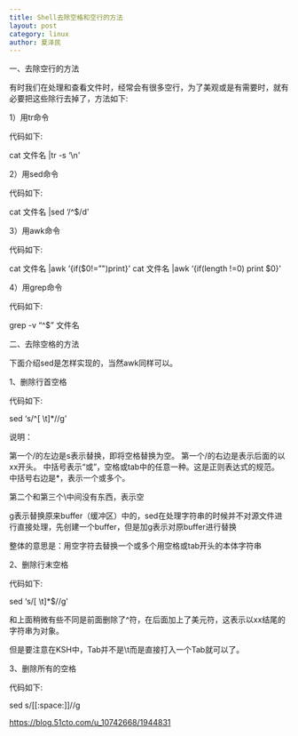 ```yaml
---
title: Shell去除空格和空行的方法
layout: post
category: linux
author: 夏泽民
---
```

一、去除空行的方法

有时我们在处理和查看文件时，经常会有很多空行，为了美观或是有需要时，就有必要把这些除行去掉了，方法如下:

1）用tr命令



代码如下:


cat 文件名 |tr -s ‘\n'



2）用sed命令



代码如下:


cat 文件名 |sed ‘/^$/d'



3）用awk命令



代码如下:


cat 文件名 |awk ‘{if($0!=”")print}'
cat 文件名 |awk ‘{if(length !=0) print $0}'



4）用grep命令



代码如下:


grep -v “^$” 文件名
<!-- more -->
二、去除空格的方法




下面介绍sed是怎样实现的，当然awk同样可以。

1、删除行首空格



代码如下:


sed ‘s/^[ \t]*//g'



说明：

第一个/的左边是s表示替换，即将空格替换为空。
第一个/的右边是表示后面的以xx开头。
中括号表示“或”，空格或tab中的任意一种。这是正则表达式的规范。
中括号右边是*，表示一个或多个。

第二个和第三个\中间没有东西，表示空

g表示替换原来buffer（缓冲区）中的，sed在处理字符串的时候并不对源文件进行直接处理，先创建一个buffer，但是加g表示对原buffer进行替换

整体的意思是：用空字符去替换一个或多个用空格或tab开头的本体字符串

2、删除行末空格



代码如下:


sed ‘s/[ \t]*$//g'


和上面稍微有些不同是前面删除了^符，在后面加上了美元符，这表示以xx结尾的字符串为对象。



但是要注意在KSH中，Tab并不是\t而是直接打入一个Tab就可以了。

3、删除所有的空格



代码如下:


sed s/[[:space:]]//g

https://blog.51cto.com/u_10742668/1944831

